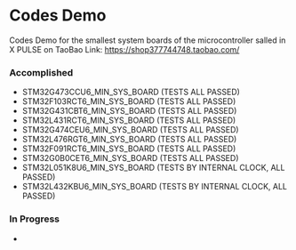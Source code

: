
# Codes Demo  

Codes Demo for the smallest system boards of the microcontroller salled in X PULSE on TaoBao
Link: https://shop377744748.taobao.com/

### Accomplished

- STM32G473CCU6_MIN_SYS_BOARD (TESTS ALL PASSED)
- STM32F103RCT6_MIN_SYS_BOARD (TESTS ALL PASSED)
- STM32G431CBT6_MIN_SYS_BOARD (TESTS ALL PASSED)
- STM32L431RCT6_MIN_SYS_BOARD (TESTS ALL PASSED)
- STM32G474CEU6_MIN_SYS_BOARD (TESTS ALL PASSED)
- STM32L476RGT6_MIN_SYS_BOARD (TESTS ALL PASSED)
- STM32F091RCT6_MIN_SYS_BOARD (TESTS ALL PASSED)
- STM32G0B0CET6_MIN_SYS_BOARD (TESTS ALL PASSED)
- STM32L051K8U6_MIN_SYS_BOARD (TESTS BY INTERNAL CLOCK, ALL PASSED)
- STM32L432KBU6_MIN_SYS_BOARD (TESTS BY INTERNAL CLOCK, ALL PASSED)

### In Progress

- 

